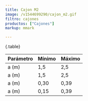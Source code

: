 ```yaml
---
title: Cajon M2
image: /v1544699290/cajon_m2.gif
filtro: cajones
productos: ["Cajones"]
markup: mmark

---
```

{.table}

Parámetro     | Mínimo | Máximo |
--------------|--------|--------|
a (m)	        | 1,5    |   2,5  |
a (m)	        | 1,5    |   2,5  |
a (m)	        | 0,30	 |  0,39  |
a (m)	        | 0,15	 |  0,39  |
